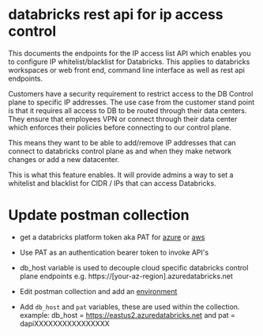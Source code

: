 databricks rest api for ip access control
=========================================

This documents the endpoints for the IP access list API which enables you to configure IP
whitelist/blacklist for Databricks. This applies to databricks workspaces or web front end, command line interface as well as rest api endpoints.

Customers have a security requirement to restrict access to the DB Control plane to specific IP addresses. The use case from the customer stand point is that it requires all access to DB to be routed through their data centers. They ensure that employees VPN or connect through their data center which enforces their policies before connecting to our control plane.

This means they want to be able to add/remove IP addresses that can connect to databricks control plane as and when they make network changes or add a new datacenter.

This is what this feature enables. It will provide admins a way to set a whitelist and blacklist for CIDR / IPs that can access Databricks. 


Update postman collection
===============

- get a databricks platform token aka PAT for [azure](https://docs.microsoft.com/en-us/azure/databricks/dev-tools/api/latest/authentication#authentication) or [aws](https://docs.databricks.com/dev-tools/api/latest/authentication.html#generate-a-token)
- Use PAT as an authentication bearer token to invoke API's
- db_host variable is used to decouple cloud specific databricks control plane endpoints
e.g. https://[your-az-region].azuredatabricks.net

- Edit postman collection and add an [environment](https://learning.postman.com/docs/postman/variables-and-environments/variables/#variables-quick-start)
- Add ``db_host`` and ``pat`` variables, these are used within the collection.
example: db_host = https://eastus2.azuredatabricks.net and pat = dapiXXXXXXXXXXXXXXXX
